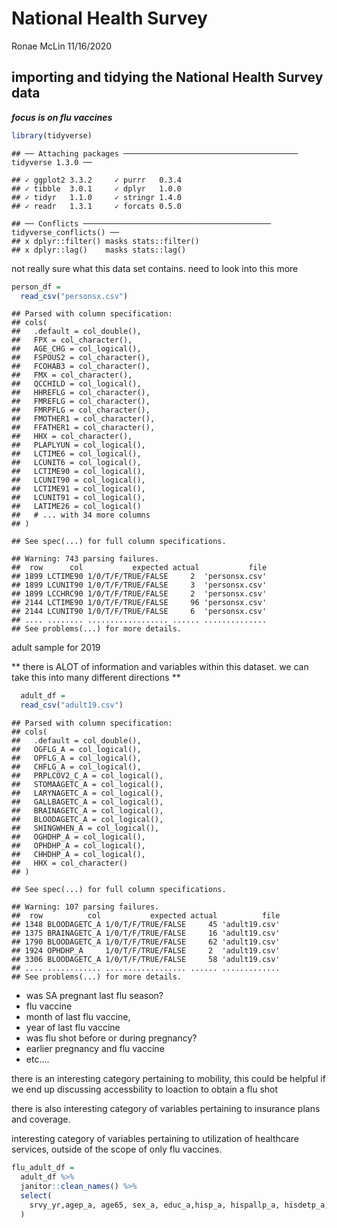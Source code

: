 National Health Survey
================
Ronae McLin
11/16/2020

## importing and tidying the National Health Survey data

***focus is on flu vaccines***

``` r
library(tidyverse)
```

    ## ── Attaching packages ─────────────────────────────────────── tidyverse 1.3.0 ──

    ## ✓ ggplot2 3.3.2     ✓ purrr   0.3.4
    ## ✓ tibble  3.0.1     ✓ dplyr   1.0.0
    ## ✓ tidyr   1.1.0     ✓ stringr 1.4.0
    ## ✓ readr   1.3.1     ✓ forcats 0.5.0

    ## ── Conflicts ────────────────────────────────────────── tidyverse_conflicts() ──
    ## x dplyr::filter() masks stats::filter()
    ## x dplyr::lag()    masks stats::lag()

not really sure what this data set contains. need to look into this more

``` r
person_df = 
  read_csv("personsx.csv")
```

    ## Parsed with column specification:
    ## cols(
    ##   .default = col_double(),
    ##   FPX = col_character(),
    ##   AGE_CHG = col_logical(),
    ##   FSPOUS2 = col_character(),
    ##   FCOHAB3 = col_character(),
    ##   FMX = col_character(),
    ##   QCCHILD = col_logical(),
    ##   HHREFLG = col_character(),
    ##   FMREFLG = col_character(),
    ##   FMRPFLG = col_character(),
    ##   FMOTHER1 = col_character(),
    ##   FFATHER1 = col_character(),
    ##   HHX = col_character(),
    ##   PLAPLYUN = col_logical(),
    ##   LCTIME6 = col_logical(),
    ##   LCUNIT6 = col_logical(),
    ##   LCTIME90 = col_logical(),
    ##   LCUNIT90 = col_logical(),
    ##   LCTIME91 = col_logical(),
    ##   LCUNIT91 = col_logical(),
    ##   LATIME26 = col_logical()
    ##   # ... with 34 more columns
    ## )

    ## See spec(...) for full column specifications.

    ## Warning: 743 parsing failures.
    ##  row      col           expected actual           file
    ## 1899 LCTIME90 1/0/T/F/TRUE/FALSE     2  'personsx.csv'
    ## 1899 LCUNIT90 1/0/T/F/TRUE/FALSE     3  'personsx.csv'
    ## 1899 LCCHRC90 1/0/T/F/TRUE/FALSE     2  'personsx.csv'
    ## 2144 LCTIME90 1/0/T/F/TRUE/FALSE     96 'personsx.csv'
    ## 2144 LCUNIT90 1/0/T/F/TRUE/FALSE     6  'personsx.csv'
    ## .... ........ .................. ...... ..............
    ## See problems(...) for more details.

adult sample for 2019

\*\* there is ALOT of information and variables within this dataset. we
can take this into many different directions \*\*

``` r
  adult_df = 
  read_csv("adult19.csv")
```

    ## Parsed with column specification:
    ## cols(
    ##   .default = col_double(),
    ##   OGFLG_A = col_logical(),
    ##   OPFLG_A = col_logical(),
    ##   CHFLG_A = col_logical(),
    ##   PRPLCOV2_C_A = col_logical(),
    ##   STOMAAGETC_A = col_logical(),
    ##   LARYNAGETC_A = col_logical(),
    ##   GALLBAGETC_A = col_logical(),
    ##   BRAINAGETC_A = col_logical(),
    ##   BLOODAGETC_A = col_logical(),
    ##   SHINGWHEN_A = col_logical(),
    ##   OGHDHP_A = col_logical(),
    ##   OPHDHP_A = col_logical(),
    ##   CHHDHP_A = col_logical(),
    ##   HHX = col_character()
    ## )

    ## See spec(...) for full column specifications.

    ## Warning: 107 parsing failures.
    ##  row          col           expected actual          file
    ## 1348 BLOODAGETC_A 1/0/T/F/TRUE/FALSE     45 'adult19.csv'
    ## 1375 BRAINAGETC_A 1/0/T/F/TRUE/FALSE     16 'adult19.csv'
    ## 1790 BLOODAGETC_A 1/0/T/F/TRUE/FALSE     62 'adult19.csv'
    ## 1924 OPHDHP_A     1/0/T/F/TRUE/FALSE     2  'adult19.csv'
    ## 3306 BLOODAGETC_A 1/0/T/F/TRUE/FALSE     58 'adult19.csv'
    ## .... ............ .................. ...... .............
    ## See problems(...) for more details.

  - was SA pregnant last flu season?
  - flu vaccine
  - month of last flu vaccine,
  - year of last flu vaccine
  - was flu shot before or during pregnancy?
  - earlier pregnancy and flu vaccine
  - etc….

there is an interesting category pertaining to mobility, this could be
helpful if we end up discussing accessbility to loaction to obtain a flu
shot

there is also interesting category of variables pertaining to insurance
plans and coverage.

interesting category of variables pertaining to utilization of
healthcare services, outside of the scope of only flu vaccines.

``` r
flu_adult_df =
  adult_df %>% 
  janitor::clean_names() %>% 
  select(
    srvy_yr,agep_a, age65, sex_a, educ_a,hisp_a, hispallp_a, hisdetp_a, raceallp_a,phstat_a,bmicat_a, notcov_a, cover_a, cover65_a, usualpl_a, usplkind_a,  pregfluyr_a, shtflu12m_a, shtflum_a, shtfluy_a, flupreg_a, flupreg2_a
  )
```
